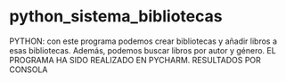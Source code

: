 # python_sistema_bibliotecas
PYTHON: con este programa podemos crear bibliotecas y añadir libros a esas bibliotecas. Además, podemos buscar libros por autor y género. EL PROGRAMA HA SIDO REALIZADO EN PYCHARM. RESULTADOS POR CONSOLA
